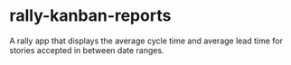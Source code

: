 rally-kanban-reports
====================

A rally app that displays the average cycle time and average lead time for stories accepted in between date ranges.
